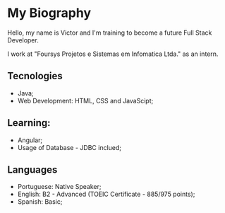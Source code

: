 # My Biography

Hello, my name is Victor and I'm training to become a future Full Stack Developer.

I work at "Foursys Projetos e Sistemas em Infomatica Ltda." as an intern.

## Tecnologies

+ Java;
+ Web Development: HTML, CSS and JavaScipt;

## Learning:
  
+ Angular;
+ Usage of Database - JDBC inclued;

## Languages

+ Portuguese: Native Speaker;
+ English: B2 - Advanced (TOEIC Certificate - 885/975 points);
+ Spanish: Basic;
